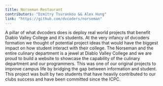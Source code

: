 ```yaml
---
title: Norseman Restaurant
contributors: "Dzmitry Tsurankou && Alex Hung" 
link: "https://github.com/dvcoders/norseman" 
---
```

A pillar of what dvcoders does is deploy real world projects that benefit Diablo Valley College and it's students. At the very infancy of dvcoders formation we thought of potential project ideas that would have the biggest impact on how student interact with their college. The Norseman and the entire culinary department is a jewel at Diablo Valley College and we are proud to build a website to showcase the capability of the culinary department and our programmers. This was one of our original projects to improve campus life by bridging the gap between information and student. This project was built by two students that have heavily contributed to our clubs success and have been committed since the ICPC.
